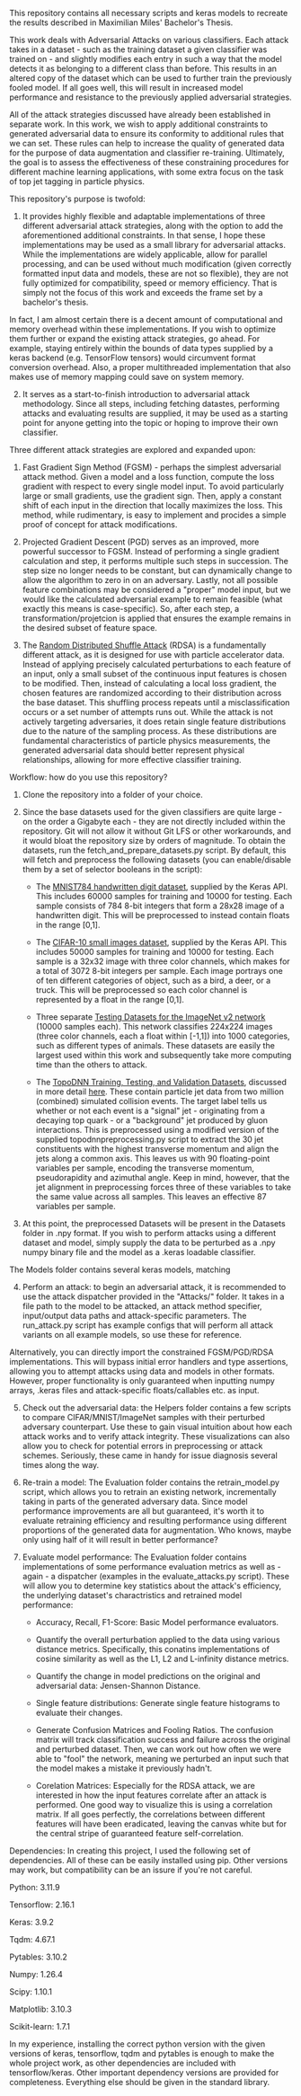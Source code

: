This repository contains all necessary scripts and keras models to recreate the results described in Maximilian Miles' Bachelor's Thesis.

This work deals with Adversarial Attacks on various classifiers. Each attack takes in a dataset - such as the training dataset a given classifier was trained on - and slightly modifies each entry in such a way that the model detects it as belonging to a different class than before. This results in an altered copy of the dataset which can be used to further train the previously fooled model. If all goes well, this will result in increased model performance and resistance to the previously applied adversarial strategies.

All of the attack strategies discussed have already been established in separate work. In this work, we wish to apply additional constraints to generated adversarial data to ensure its conformity to additional rules that we can set. These rules can help to increase the quality of generated data for the purpose of data augmentation and classifier re-training. Ultimately, the goal is to assess the effectiveness of these constraining procedures for different machine learning applications, with some extra focus on the task of top jet tagging in particle physics. 



This repository's purpose is twofold: 

1. It provides highly flexible and adaptable implementations of three different adversarial attack strategies, along with the option to add the aforementioned additional constraints. In that sense, I hope these implementations may be used as a small library for adversarial attacks. While the implementations are widely applicable, allow for parallel processing, and can be used without much modification (given correctly formatted input data and models, these are not so flexible), they are not fully optimized for compatibility, speed or memory efficiency. That is simply not the focus of this work and exceeds the frame set by a bachelor's thesis. 

In fact, I am almost certain there is a decent amount of computational and memory overhead within these implementations. If you wish to optimize them further or expand the existing attack strategies, go ahead. For example, staying entirely within the bounds of data types supplied by a keras backend (e.g. TensorFlow tensors) would circumvent format conversion overhead. Also, a proper multithreaded implementation that also makes use of memory mapping could save on system memory.

2. It serves as a start-to-finish introduction to adversarial attack methodology. Since all steps, including fetching datastes, performing attacks and evaluating results are supplied, it may be used as a starting point for anyone getting into the topic or hoping to improve their own classifier.



Three different attack strategies are explored and expanded upon:

1. Fast Gradient Sign Method (FGSM) - perhaps the simplest adversarial attack method. Given a model and a loss function, compute the loss gradient with respect to every single model input. To avoid particularly large or small gradients, use the gradient sign. Then, apply a constant shift of each input in the direction that locally maximizes the loss. This method, while rudimentary, is easy to implement and procides a simple proof of concept for attack modifications.

2. Projected Gradient Descent (PGD) serves as an improved, more powerful successor to FGSM. Instead of performing a single gradient calculation and step, it performs multiple such steps in succession. The step size no longer needs to be constant, but can dynamically change to allow the algorithm to zero in on an adversary. Lastly, not all possible feature combinations may be considered a "proper" model input, but we would like the calculated adversarial example to remain feasible (what exactly this means is case-specific). So, after each step, a transformation/projetcion is applied that ensures the example remains in the desired subset of feature space.

3. The [Random Distributed Shuffle Attack](https://arxiv.org/pdf/2501.05588) (RDSA) is a fundamentally different attack, as it is designed for use with particle accelerator data. Instead of applying precisely calculated perturbations to each feature of an input, only a small subset of the continuous input features is chosen to be modified. Then, instead of calculating a local loss gradient, the chosen features are randomized according to their distribution across the base dataset. This shuffling process repeats until a misclassification occurs or a set number of attempts runs out. While the attack is not actively targeting adversaries, it does retain single feature distributions due to the nature of the sampling process. As these distributions are fundamental characteristics of particle physics measurements, the generated adversarial data should better represent physical relationships, allowing for more effective classifier training.



Workflow: how do you use this repository?

1. Clone the repository into a folder of your choice.

2. Since the base datasets used for the given classifiers are quite large - on the order a Gigabyte each - they are not directly included within the repository. Git will not allow it without Git LFS or other workarounds, and it would bloat the repository size by orders of magnitude. To obtain the datasets, run the fetch_and_prepare_datasets.py script. By default, this will fetch and preprocess the following datasets (you can enable/disable them by a set of selector booleans in the script):

    - The [MNIST784 handwritten digit dataset](https://keras.io/api/datasets/mnist/), supplied by the Keras API. This includes 60000 samples for training and 10000 for testing. Each sample consists of 784 8-bit integers that form a 28x28 image of a handwritten digit. This will be preprocessed to instead contain floats in the range [0,1].

    - The [CIFAR-10 small images dataset](https://keras.io/api/datasets/cifar10/), supplied by the Keras API. This includes 50000 samples for training and 10000 for testing. Each sample is a 32x32 image with three color channels, which makes for a total of 3072 8-bit integers per sample. Each image portrays one of ten different categories of object, such as a bird, a deer, or a truck. This will be preprocessed so each color channel is represented by a float in the range [0,1].

    - Three separate [Testing Datasets for the ImageNet v2 network](https://www.tensorflow.org/datasets/catalog/imagenet_v2) (10000 samples each). This network classifies 224x224 images (three color channels, each a float within [-1,1]) into 1000 categories, such as different types of animals. These datasets are easily the largest used within this work and subsequently take more computing time than the others to attack.
    
    - The [TopoDNN Training, Testing, and Validation Datasets](https://github.com/FAIR4HEP/xAI4toptagger), discussed in more detail [here](https://scipost.org/SciPostPhys.7.1.014/pdf). These contain particle jet data from two million (combined) simulated collision events. The target label tells us whether or not each event is a "signal" jet - originating from a decaying top quark - or a "background" jet produced by gluon interactions. This is preprocessed using a modified version of the supplied topodnnpreprocessing.py script to extract the 30 jet constituents with the highest transverse momentum and align the jets along a common axis. This leaves us with 90 floating-point variables per sample, encoding the transverse momentum, pseudorapidity and azimuthal angle. Keep in mind, however, that the jet alignment in preprocessing forces three of these variables to take the same value across all samples. This leaves an effective 87 variables per sample.
    
3. At this point, the preprocessed Datasets will be present in the Datasets folder in .npy format. If you wish to perform attacks using a different dataset and model, simply supply the data to be perturbed as a .npy numpy binary file and the model as a .keras loadable classifier.

The Models folder contains several keras models, matching  

4. Perform an attack: to begin an adversarial attack, it is recommended to use the attack dispatcher provided in the "Attacks/" folder. It takes in a file path to the model to be attacked, an attack method specifier, input/output data paths and attack-specific parameters. The run_attack.py script has example configs that will perform all attack variants on all example models, so use these for reference.

Alternatively, you can directly import the constrained FGSM/PGD/RDSA implementations. This will bypass initial error handlers and type assertions, allowing you to attempt attacks using data and models in other formats. However, proper functionality is only guaranteed when inputting numpy arrays, .keras files and attack-specific floats/callables etc. as input.

5. Check out the adversarial data: the Helpers folder contains a few scripts to compare CIFAR/MNIST/ImageNet samples with their perturbed adversary counterpart. Use these to gain visual intuition about how each attack works and to verify attack integrity. These visualizations can also allow you to check for potential errors in preprocessing or attack schemes. Seriously, these came in handy for issue diagnosis several times along the way.

5. Re-train a model: The Evaluation folder contains the retrain_model.py script, which allows you to retrain an existing network, incrementally taking in parts of the generated adversary data. Since model performance improvements are all but guaranteed, it's worth it to evaluate retraining efficiency and resulting performance using different proportions of the generated data for augmentation. Who knows, maybe only using half of it will result in better performance?

6. Evaluate model performance: The Evaluation folder contains implementations of some performance evaluation metrics as well as - again - a dispatcher (examples in the evaluate_attacks.py script). These will allow you to determine key statistics about the attack's efficiency, the underlying dataset's charactristics and retrained model performance:

    - Accuracy, Recall, F1-Score: Basic Model performance evaluators.
    
    - Quantify the overall perturbation applied to the data using various distance metrics. Specifically, this conatins implementations of cosine similarity as well as the L1, L2 and L-infinity distance metrics.
    
    - Quantify the change in model predictions on the original and adversarial data: Jensen-Shannon Distance.
    
    - Single feature distributions: Generate single feature histograms to evaluate their changes.
    
    - Generate Confusion Matrices and Fooling Ratios. The confusion matrix will track classification success and failure across the original and perturbed dataset. Then, we can work out how often we were able to "fool" the network, meaning we perturbed an input such that the model makes a mistake it previously hadn't.
    
    - Corelation Matrices: Especially for the RDSA attack, we are interested in how the input features correlate after an attack is performed. One good way to visualize this is using a correlation matrix. If all goes perfectly, the correlations between different features will have been eradicated, leaving the canvas white but for the central stripe of guaranteed feature self-correlation.



Dependencies:
In creating this project, I used the following set of dependencies. All of these can be easily installed using pip. Other versions may work, but compatibility can be an issure if you're not careful.

Python:         3.11.9

Tensorflow:     2.16.1

Keras:          3.9.2

Tqdm:           4.67.1

Pytables:       3.10.2

Numpy:          1.26.4

Scipy:          1.10.1

Matplotlib:     3.10.3

Scikit-learn:   1.7.1

In my experience, installing the correct python version with the given versions of keras, tensorflow, tqdm and pytables is enough to make the whole project work, as other dependencies are included with tensorflow/keras. Other important dependency versions are provided for completeness. Everything else should be given in the standard library.



















